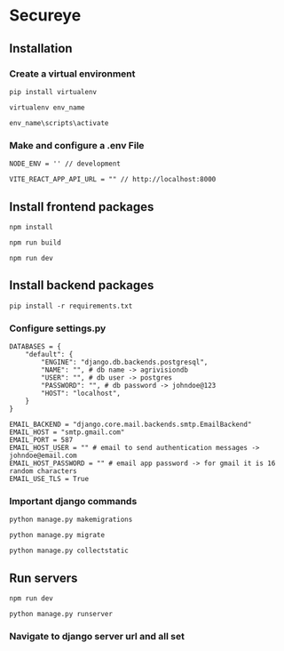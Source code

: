 # Secureye

## Installation

### Create a virtual environment

```
pip install virtualenv
```

```
virtualenv env_name
```

```
env_name\scripts\activate
```

### Make and configure a .env File

```env
NODE_ENV = '' // development

VITE_REACT_APP_API_URL = "" // http://localhost:8000
```

## Install frontend packages

```
npm install
```

```
npm run build
```

```
npm run dev
```

## Install backend packages

```
pip install -r requirements.txt
```

### Configure settings.py

```
DATABASES = {
    "default": {
        "ENGINE": "django.db.backends.postgresql",
        "NAME": "", # db name -> agrivisiondb
        "USER": "", # db user -> postgres
        "PASSWORD": "", # db password -> johndoe@123
        "HOST": "localhost",
    }
}

EMAIL_BACKEND = "django.core.mail.backends.smtp.EmailBackend"
EMAIL_HOST = "smtp.gmail.com"
EMAIL_PORT = 587
EMAIL_HOST_USER = "" # email to send authentication messages -> johndoe@email.com
EMAIL_HOST_PASSWORD = "" # email app password -> for gmail it is 16 random characters
EMAIL_USE_TLS = True
```

### Important django commands

```
python manage.py makemigrations
```

```
python manage.py migrate
```

```
python manage.py collectstatic
```

## Run servers

```
npm run dev
```
```
python manage.py runserver
```

### Navigate to django server url and all set
